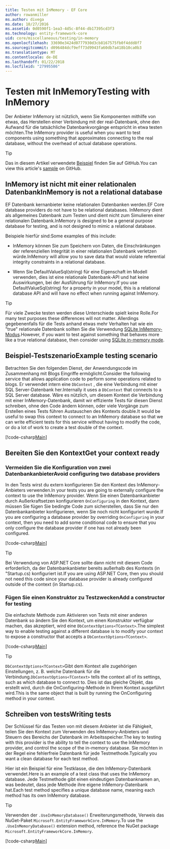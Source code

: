 ```yaml
---
title: Testen mit InMemory - EF Core
author: rowanmiller
ms.author: divega
ms.date: 10/27/2016
ms.assetid: 0d0590f1-1ea3-4d5c-8f44-db17395cd3f3
ms.technology: entity-framework-core
uid: core/miscellaneous/testing/in-memory
ms.openlocfilehash: 33690e3424d0777930d3cb8167575fb0f4ddd8f7
ms.sourcegitcommit: d096484dcf9eff73d9943fa60db7a418b10ca0b3
ms.translationtype: MT
ms.contentlocale: de-DE
ms.lasthandoff: 01/22/2018
ms.locfileid: "27995586"
---
```

# <a name="testing-with-inmemory"></a><span data-ttu-id="14858-102">Testen mit InMemory</span><span class="sxs-lookup"><span data-stu-id="14858-102">Testing with InMemory</span></span>

<span data-ttu-id="14858-103">Der Anbieter InMemory ist nützlich, wenn Sie Komponenten mithilfe von etwas, das Herstellen einer Verbindung mit der real-Datenbank, ohne den Aufwand für die tatsächliche Datenbankvorgänge entspricht in etwa testen möchten.</span><span class="sxs-lookup"><span data-stu-id="14858-103">The InMemory provider is useful when you want to test components using something that approximates connecting to the real database, without the overhead of actual database operations.</span></span>

> [!TIP]  
> <span data-ttu-id="14858-104">Das in diesem Artikel verwendete [Beispiel](https://github.com/aspnet/EntityFramework.Docs/tree/master/samples/core/Miscellaneous/Testing) finden Sie auf GitHub.</span><span class="sxs-lookup"><span data-stu-id="14858-104">You can view this article's [sample](https://github.com/aspnet/EntityFramework.Docs/tree/master/samples/core/Miscellaneous/Testing) on GitHub.</span></span>

## <a name="inmemory-is-not-a-relational-database"></a><span data-ttu-id="14858-105">InMemory ist nicht mit einer relationalen Datenbank</span><span class="sxs-lookup"><span data-stu-id="14858-105">InMemory is not a relational database</span></span>

<span data-ttu-id="14858-106">EF Datenbank kernanbieter keine relationalen Datenbanken werden.</span><span class="sxs-lookup"><span data-stu-id="14858-106">EF Core database providers do not have to be relational databases.</span></span> <span data-ttu-id="14858-107">InMemory dient als allgemeines Datenbank zum Testen und dient nicht zum Simulieren einer relationalen Datenbank.</span><span class="sxs-lookup"><span data-stu-id="14858-107">InMemory is designed to be a general purpose database for testing, and is not designed to mimic a relational database.</span></span>

<span data-ttu-id="14858-108">Beispiele hierfür sind:</span><span class="sxs-lookup"><span data-stu-id="14858-108">Some examples of this include:</span></span>
* <span data-ttu-id="14858-109">InMemory können Sie zum Speichern von Daten, die Einschränkungen der referenziellen Integrität in einer relationalen Datenbank verletzen würde.</span><span class="sxs-lookup"><span data-stu-id="14858-109">InMemory will allow you to save data that would violate referential integrity constraints in a relational database.</span></span>

* <span data-ttu-id="14858-110">Wenn Sie DefaultValueSql(string) für eine Eigenschaft im Modell verwenden, dies ist eine relationale Datenbank-API und hat keine Auswirkungen, bei der Ausführung für InMemory.</span><span class="sxs-lookup"><span data-stu-id="14858-110">If you use DefaultValueSql(string) for a property in your model, this is a relational database API and will have no effect when running against InMemory.</span></span>

> [!TIP]  
> <span data-ttu-id="14858-111">Für viele Zwecke testen werden diese Unterschiede spielt keine Rolle.</span><span class="sxs-lookup"><span data-stu-id="14858-111">For many test purposes these differences will not matter.</span></span> <span data-ttu-id="14858-112">Allerdings gegebenenfalls für die Tests anhand etwas mehr Verhalten hat wie ein "true" relationale Datenbank sollten Sie die Verwendung [SQLite InMemory-Modus](sqlite.md).</span><span class="sxs-lookup"><span data-stu-id="14858-112">However, if you want to test against something that behaves more like a true relational database, then consider using [SQLite in-memory mode](sqlite.md).</span></span>

## <a name="example-testing-scenario"></a><span data-ttu-id="14858-113">Beispiel-Testszenario</span><span class="sxs-lookup"><span data-stu-id="14858-113">Example testing scenario</span></span>

<span data-ttu-id="14858-114">Betrachten Sie den folgenden Dienst, der Anwendungscode im Zusammenhang mit Blogs Eingriffe ermöglicht.</span><span class="sxs-lookup"><span data-stu-id="14858-114">Consider the following service that allows application code to perform some operations related to blogs.</span></span> <span data-ttu-id="14858-115">Er verwendet intern eine `DbContext` , die eine Verbindung mit einer SQL Server-Datenbank her.</span><span class="sxs-lookup"><span data-stu-id="14858-115">Internally it uses a `DbContext` that connects to a SQL Server database.</span></span> <span data-ttu-id="14858-116">Wäre es nützlich, um diesem Kontext die Verbindung mit einer InMemory-Datenbank, damit wir effiziente Tests für diesen Dienst schreiben, ohne den Code ändern können, oder viele Vorgänge zum Erstellen eines Tests führen Austauschen des Kontexts double.</span><span class="sxs-lookup"><span data-stu-id="14858-116">It would be useful to swap this context to connect to an InMemory database so that we can write efficient tests for this service without having to modify the code, or do a lot of work to create a test double of the context.</span></span>

[!code-csharp[Main](../../../../samples/core/Miscellaneous/Testing/BusinessLogic/BlogService.cs)]

## <a name="get-your-context-ready"></a><span data-ttu-id="14858-117">Bereiten Sie den Kontext</span><span class="sxs-lookup"><span data-stu-id="14858-117">Get your context ready</span></span>

### <a name="avoid-configuring-two-database-providers"></a><span data-ttu-id="14858-118">Vermeiden Sie die Konfiguration von zwei Datenbankanbieter</span><span class="sxs-lookup"><span data-stu-id="14858-118">Avoid configuring two database providers</span></span>

<span data-ttu-id="14858-119">In den Tests wirst du extern konfigurieren Sie den Kontext des InMemory-Anbieters verwenden.</span><span class="sxs-lookup"><span data-stu-id="14858-119">In your tests you are going to externally configure the context to use the InMemory provider.</span></span> <span data-ttu-id="14858-120">Wenn Sie einen Datenbankanbieter durch Außerkraftsetzen konfigurieren `OnConfiguring` in den Kontext, dann müssen Sie fügen Sie bedingte Code zum sicherstellen, dass Sie nur den Datenbankanbieter konfigurieren, wenn Sie noch nicht konfiguriert wurde.</span><span class="sxs-lookup"><span data-stu-id="14858-120">If you are configuring a database provider by overriding `OnConfiguring` in your context, then you need to add some conditional code to ensure that you only configure the database provider if one has not already been configured.</span></span>

[!code-csharp[Main](../../../../samples/core/Miscellaneous/Testing/BusinessLogic/BloggingContext.cs#OnConfiguring)]

> [!TIP]  
> <span data-ttu-id="14858-121">Bei Verwendung von ASP.NET Core sollte dann nicht mit diesem Code erforderlich, da der Datenbankanbieter bereits außerhalb des Kontexts (in "Startup.cs) konfiguriert ist.</span><span class="sxs-lookup"><span data-stu-id="14858-121">If you are using ASP.NET Core, then you should not need this code since your database provider is already configured outside of the context (in Startup.cs).</span></span>

### <a name="add-a-constructor-for-testing"></a><span data-ttu-id="14858-122">Fügen Sie einen Konstruktor zu Testzwecken</span><span class="sxs-lookup"><span data-stu-id="14858-122">Add a constructor for testing</span></span>

<span data-ttu-id="14858-123">Die einfachste Methode zum Aktivieren von Tests mit einer anderen Datenbank so ändern Sie den Kontext, um einen Konstruktor verfügbar machen, das akzeptiert, wird eine `DbContextOptions<TContext>`.</span><span class="sxs-lookup"><span data-stu-id="14858-123">The simplest way to enable testing against a different database is to modify your context to expose a constructor that accepts a `DbContextOptions<TContext>`.</span></span>

[!code-csharp[Main](../../../../samples/core/Miscellaneous/Testing/BusinessLogic/BloggingContext.cs#Constructors)]

> [!TIP]  
> <span data-ttu-id="14858-124">`DbContextOptions<TContext>`Gibt dem Kontext alle zugehörigen Einstellungen, z. B. welche Datenbank für die Verbindung.</span><span class="sxs-lookup"><span data-stu-id="14858-124">`DbContextOptions<TContext>` tells the context all of its settings, such as which database to connect to.</span></span> <span data-ttu-id="14858-125">Dies ist das gleiche Objekt, das erstellt wird, durch die OnConfiguring-Methode in Ihrem Kontext ausgeführt wird.</span><span class="sxs-lookup"><span data-stu-id="14858-125">This is the same object that is built by running the OnConfiguring method in your context.</span></span>

## <a name="writing-tests"></a><span data-ttu-id="14858-126">Schreiben von tests</span><span class="sxs-lookup"><span data-stu-id="14858-126">Writing tests</span></span>

<span data-ttu-id="14858-127">Der Schlüssel für das Testen von mit diesem Anbieter ist die Fähigkeit, teilen Sie den Kontext zum Verwenden des InMemory-Anbieters und Steuern des Bereichs der Datenbank im Arbeitsspeicher.</span><span class="sxs-lookup"><span data-stu-id="14858-127">The key to testing with this provider is the ability to tell the context to use the InMemory provider, and control the scope of the in-memory database.</span></span> <span data-ttu-id="14858-128">Sie möchten in der Regel eine fehlerfreie Datenbank für jede Testmethode.</span><span class="sxs-lookup"><span data-stu-id="14858-128">Typically you want a clean database for each test method.</span></span>

<span data-ttu-id="14858-129">Hier ist ein Beispiel für eine Testklasse, die den InMemory-Datenbank verwendet.</span><span class="sxs-lookup"><span data-stu-id="14858-129">Here is an example of a test class that uses the InMemory database.</span></span> <span data-ttu-id="14858-130">Jede Testmethode gibt einen eindeutigen Datenbanknamen an, was bedeutet, dass jede Methode ihre eigene InMemory-Datenbank hat.</span><span class="sxs-lookup"><span data-stu-id="14858-130">Each test method specifies a unique database name, meaning each method has its own InMemory database.</span></span>

>[!TIP]
> <span data-ttu-id="14858-131">Verwenden der `.UseInMemoryDatabase()` Erweiterungsmethode, Verweis das NuGet-Paket `Microsoft.EntityFrameworkCore.InMemory`.</span><span class="sxs-lookup"><span data-stu-id="14858-131">To use the `.UseInMemoryDatabase()` extension method, reference the NuGet package `Microsoft.EntityFrameworkCore.InMemory`.</span></span>

[!code-csharp[Main](../../../../samples/core/Miscellaneous/Testing/TestProject/InMemory/BlogServiceTests.cs)]
